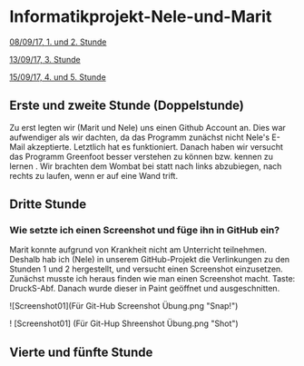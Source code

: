 # Informatikprojekt-Nele-und-Marit
[08/09/17, 1. und 2. Stunde](#1)

[13/09/17, 3. Stunde](#2)


[15/09/17, 4. und 5. Stunde](#3)






## Erste und zweite Stunde<a name="1"></a> (Doppelstunde)

Zu erst legten wir (Marit und Nele) uns einen Github Account an. Dies war aufwendiger als wir dachten, da das Programm zunächst nicht Nele's E-Mail akzeptierte. Letztlich hat es funktioniert.
Danach haben wir versucht das Programm Greenfoot besser verstehen zu können bzw. kennen zu lernen . Wir brachten dem Wombat bei statt nach links abzubiegen, nach rechts zu laufen, wenn er auf eine Wand trift.








## Dritte Stunde<a name="2"></a>

### Wie setzte ich einen Screenshot und füge ihn in GitHub ein?

Marit konnte aufgrund von Krankheit nicht am Unterricht teilnehmen. Deshalb hab ich (Nele) in unserem GitHub-Projekt die Verlinkungen zu den Stunden 1 und 2 hergestellt, und versucht einen Screenshot einzusetzen. Zunächst musste ich heraus finden wie man einen Screenshot macht. Taste: DruckS-Abf. Danach wurde dieser in Paint geöffnet und ausgeschnitten.


![Screenshot01](Für Git-Hub Screenshot Übung.png "Snap!")

! [Screenshot01] (Für Git-Hup Shreenshot Übung.png "Shot")

## Vierte und fünfte Stunde<a name="3"></a>



